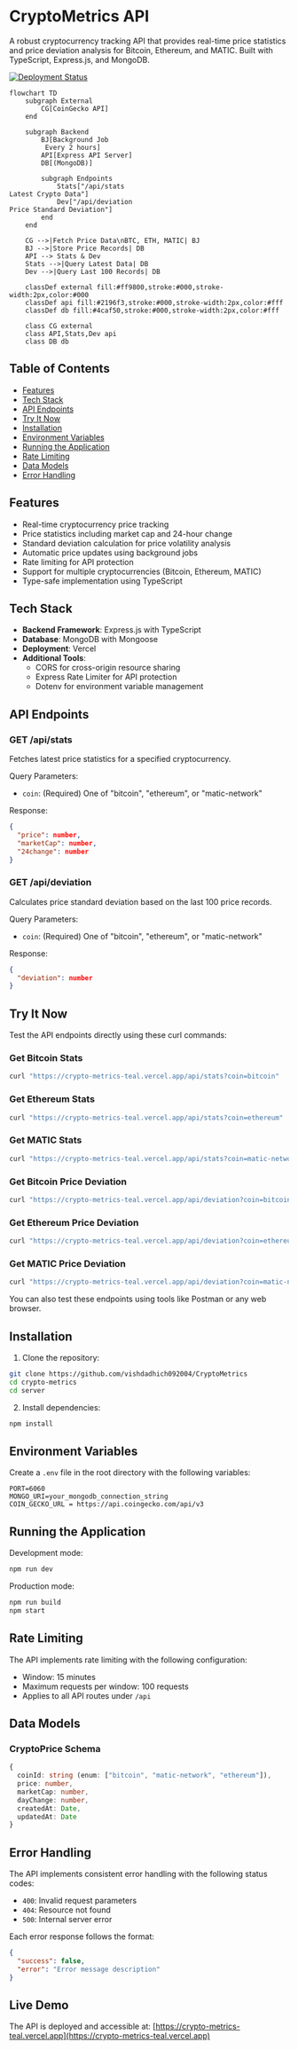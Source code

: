 # CryptoMetrics API

A robust cryptocurrency tracking API that provides real-time price statistics and price deviation analysis for Bitcoin, Ethereum, and MATIC. Built with TypeScript, Express.js, and MongoDB.

[![Deployment Status](https://img.shields.io/badge/deployment-live-success)](https://crypto-metrics-teal.vercel.app)

```mermaid
flowchart TD
    subgraph External
        CG[CoinGecko API]
    end

    subgraph Backend
        BJ[Background Job
         Every 2 hours]
        API[Express API Server]
        DB[(MongoDB)]
        
        subgraph Endpoints
            Stats["/api/stats
Latest Crypto Data"]
            Dev["/api/deviation
Price Standard Deviation"]
        end
    end

    CG -->|Fetch Price Data\nBTC, ETH, MATIC| BJ
    BJ -->|Store Price Records| DB
    API --> Stats & Dev
    Stats -->|Query Latest Data| DB
    Dev -->|Query Last 100 Records| DB

    classDef external fill:#ff9800,stroke:#000,stroke-width:2px,color:#000
    classDef api fill:#2196f3,stroke:#000,stroke-width:2px,color:#fff
    classDef db fill:#4caf50,stroke:#000,stroke-width:2px,color:#fff
    
    class CG external
    class API,Stats,Dev api
    class DB db

```
## Table of Contents
- [Features](#features)
- [Tech Stack](#tech-stack)
- [API Endpoints](#api-endpoints)
- [Try It Now](#try-it-now)
- [Installation](#installation)
- [Environment Variables](#environment-variables)
- [Running the Application](#running-the-application)
- [Rate Limiting](#rate-limiting)
- [Data Models](#data-models)
- [Error Handling](#error-handling)

## Features

- Real-time cryptocurrency price tracking
- Price statistics including market cap and 24-hour change
- Standard deviation calculation for price volatility analysis
- Automatic price updates using background jobs
- Rate limiting for API protection
- Support for multiple cryptocurrencies (Bitcoin, Ethereum, MATIC)
- Type-safe implementation using TypeScript

## Tech Stack

- **Backend Framework**: Express.js with TypeScript
- **Database**: MongoDB with Mongoose
- **Deployment**: Vercel
- **Additional Tools**:
  - CORS for cross-origin resource sharing
  - Express Rate Limiter for API protection
  - Dotenv for environment variable management

## API Endpoints

### GET /api/stats
Fetches latest price statistics for a specified cryptocurrency.

Query Parameters:
- `coin`: (Required) One of "bitcoin", "ethereum", or "matic-network"

Response:
```json
{
  "price": number,
  "marketCap": number,
  "24change": number
}
```

### GET /api/deviation
Calculates price standard deviation based on the last 100 price records.

Query Parameters:
- `coin`: (Required) One of "bitcoin", "ethereum", or "matic-network"

Response:
```json
{
  "deviation": number
}
```

## Try It Now

Test the API endpoints directly using these curl commands:

### Get Bitcoin Stats
```bash
curl "https://crypto-metrics-teal.vercel.app/api/stats?coin=bitcoin"
```

### Get Ethereum Stats
```bash
curl "https://crypto-metrics-teal.vercel.app/api/stats?coin=ethereum"
```

### Get MATIC Stats
```bash
curl "https://crypto-metrics-teal.vercel.app/api/stats?coin=matic-network"
```

### Get Bitcoin Price Deviation
```bash
curl "https://crypto-metrics-teal.vercel.app/api/deviation?coin=bitcoin"
```

### Get Ethereum Price Deviation
```bash
curl "https://crypto-metrics-teal.vercel.app/api/deviation?coin=ethereum"
```

### Get MATIC Price Deviation
```bash
curl "https://crypto-metrics-teal.vercel.app/api/deviation?coin=matic-network"
```

You can also test these endpoints using tools like Postman or any web browser.


## Installation

1. Clone the repository:
```bash
git clone https://github.com/vishdadhich092004/CryptoMetrics
cd crypto-metrics
cd server
```

2. Install dependencies:
```bash
npm install
```

## Environment Variables

Create a `.env` file in the root directory with the following variables:

```env
PORT=6060
MONGO_URI=your_mongodb_connection_string
COIN_GECKO_URL = https://api.coingecko.com/api/v3
```

## Running the Application

Development mode:
```bash
npm run dev
```

Production mode:
```bash
npm run build
npm start
```

## Rate Limiting

The API implements rate limiting with the following configuration:
- Window: 15 minutes
- Maximum requests per window: 100 requests
- Applies to all API routes under `/api`

## Data Models

### CryptoPrice Schema

```typescript
{
  coinId: string (enum: ["bitcoin", "matic-network", "ethereum"]),
  price: number,
  marketCap: number,
  dayChange: number,
  createdAt: Date,
  updatedAt: Date
}
```

## Error Handling

The API implements consistent error handling with the following status codes:

- `400`: Invalid request parameters
- `404`: Resource not found
- `500`: Internal server error

Each error response follows the format:
```json
{
  "success": false,
  "error": "Error message description"
}
```

## Live Demo

The API is deployed and accessible at: [https://crypto-metrics-teal.vercel.app](https://crypto-metrics-teal.vercel.app)

